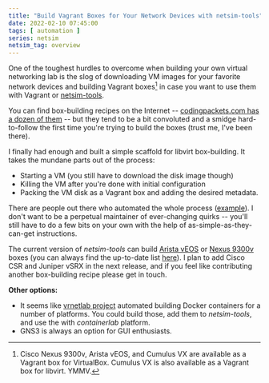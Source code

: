 ```yaml
---
title: "Build Vagrant Boxes for Your Network Devices with netsim-tools"
date: 2022-02-10 07:45:00
tags: [ automation ]
series: netsim
netsim_tag: overview
---
```

One of the toughest hurdles to overcome when building your own virtual networking lab is the slog of downloading VM images for your favorite network devices and building Vagrant boxes[^VB] in case you want to use them with Vagrant or [netsim-tools](https://netsim-tools.readthedocs.io/en/latest/index.html).

You can find box-building recipes on the Internet -- [codingpackets.com has a dozen of them](https://codingpackets.com/blog/tag/vagrant/) -- but they tend to be a bit convoluted and a smidge hard-to-follow the first time you're trying to build the boxes (trust me, I've been there).
<!--more-->
I finally had enough and built a simple scaffold for libvirt box-building. It takes the mundane parts out of the process:

* Starting a VM (you still have to download the disk image though)
* Killing the VM after you're done with initial configuration
* Packing the VM disk as a Vagrant box and adding the desired metadata. 

There are people out there who automated the whole process ([example](https://github.com/mweisel/cisco-nxos9kv-vagrant-libvirt)). I don't want to be a perpetual maintainer of ever-changing quirks -- you'll still have to do a few bits on your own with the help of as-simple-as-they-can-get instructions.

The current version of *netsim-tools* can build [Arista vEOS](https://netsim-tools.readthedocs.io/en/latest/labs/eos.html) or [Nexus 9300v](https://netsim-tools.readthedocs.io/en/latest/labs/nxos.html) boxes (you can always find the up-to-date list [here](https://netsim-tools.readthedocs.io/en/latest/labs/libvirt.html#creating-vagrant-boxes)). I plan to add Cisco CSR and Juniper vSRX in the next release, and if you feel like contributing another box-building recipe please get in touch.

**Other options:**

* It seems like [vrnetlab project](https://github.com/vrnetlab/vrnetlab) automated building Docker containers for a number of platforms. You could build those, add them to *netsim-tools*, and use the with *containerlab* platform.
* GNS3 is always an option for GUI enthusiasts.

[^VB]: Cisco Nexus 9300v, Arista vEOS, and Cumulus VX are available as a Vagrant box for VirtualBox. Cumulus VX is also available as a Vagrant box for libvirt. YMMV.
